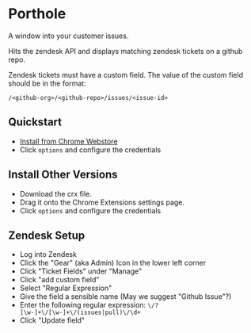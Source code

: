 Porthole
========

A window into your customer issues.

Hits the zendesk API and displays matching zendesk tickets on a github repo.

Zendesk tickets must have a custom field.
The value of the custom field should be in the format:
```
/<github-org>/<github-repo>/issues/<issue-id>
```

## Quickstart

- [Install from Chrome Webstore](https://chrome.google.com/webstore/detail/porthole/jlmnbfebhbnenomfoodmcidndccnfapa)
- Click `options` and configure the credentials

## Install Other Versions
- Download the crx file.
- Drag it onto the Chrome Extensions settings page.
- Click `options` and configure the credentials

## Zendesk Setup
- Log into Zendesk
- Click the "Gear" (aka Admin) Icon in the lower left corner
- Click "Ticket Fields" under "Manage"
- Click "add custom field"
- Select "Regular Expression"
- Give the field a sensible name (May we suggest "Github Issue"?)
- Enter the following regular expression: `\/?[\w-]+\/[\w-]+\/(issues|pull)\/\d+`
- Click "Update field"
